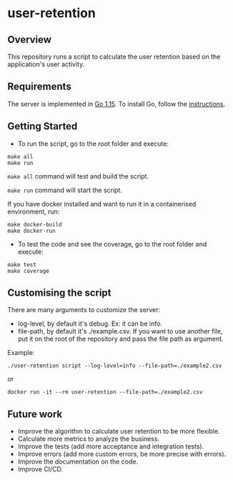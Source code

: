 # user-retention


## Overview

This repository runs a script to calculate the user retention based on the application's user activity.

## Requirements

The server is implemented in [Go 1.15](https://go.dev).
To install Go, follow the [instructions](https://go.dev/doc/install).

## Getting Started

- To run the script, go to the root folder and execute:

```
make all
make run
```

`make all` command will test and build the script.

`make run` command will start the script.

If you have docker installed and want to run it in a containerised environment, run:

```
make docker-build
make docker-run
```

- To test the code and see the coverage, go to the root folder and execute:

```
make test
make coverage
```

## Customising the script

There are many arguments to customize the server:

- log-level, by default it's debug. Ex: it can be info.
- file-path, by default it's ./example.csv. If you want to use another file, put it on the root of the repository and 
  pass the file path as argument.

Example:

```
./user-retention script --log-level=info --file-path=./example2.csv 
```

or 

```
docker run -it --rm user-retention --file-path=./example2.csv
```

## Future work

- Improve the algorithm to calculate user retention to be more flexible.
- Calculate more metrics to analyze the business.  
- Improve the tests (add more acceptance and integration tests).
- Improve errors (add more custom errors, be more precise with errors).
- Improve the documentation on the code.
- Improve CI/CD.
